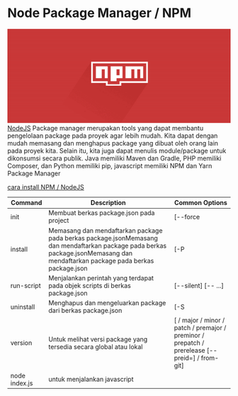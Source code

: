 # Node Package Manager / NPM
![Node Package Manager](npm_image.png)
[NodeJS](https://nodejs.org/en/)
Package manager merupakan tools yang dapat membantu pengelolaan package pada proyek agar lebih mudah. Kita dapat dengan mudah memasang dan menghapus package yang dibuat oleh orang lain pada proyek kita. Selain itu, kita juga dapat menulis module/package untuk dikonsumsi secara publik.
Java memiliki Maven dan Gradle, PHP memiliki Composer, dan Python memiliki pip, javascript memiliki NPM dan Yarn Package Manager

[cara install NPM / NodeJS](https://github.com/Dhino12/Javascript_Dasar/tree/master/62_NPM_Pengenalan)

| Command                     | Description                 | Common Options                    |
| --------------------------- | --------------------------- | --------------------------------- |
| init                        | Membuat berkas package.json pada project | [--force|-f|--yes|-y|--scope] |
| install <package-name>      | Memasang dan mendaftarkan package pada berkas package.jsonMemasang dan mendaftarkan package pada berkas package.jsonMemasang dan mendaftarkan package pada berkas package.json | [-P|--save-prod|-D|--save-dev|-O|--save-optional] [-E|--save-exact] [-B|--save-bundle] [--no-save] [--dry-run] |
| run-script <command>        | Menjalankan perintah yang terdapat pada objek scripts di berkas package.json | [--silent] [-- <args>...] |
| uninstall <package-name>    | Menghapus dan mengeluarkan package dari berkas package.json | [-S|--save|-D|--save-dev|-O|--save-optional|--no-save] |
| version                     | Untuk melihat versi package yang tersedia secara global atau lokal | [<newversion> / major / minor / patch / premajor / preminor / prepatch / prerelease [--preid=<prerelease-id>] / from-git] |
| node index.js               | untuk  menjalankan javascript | |